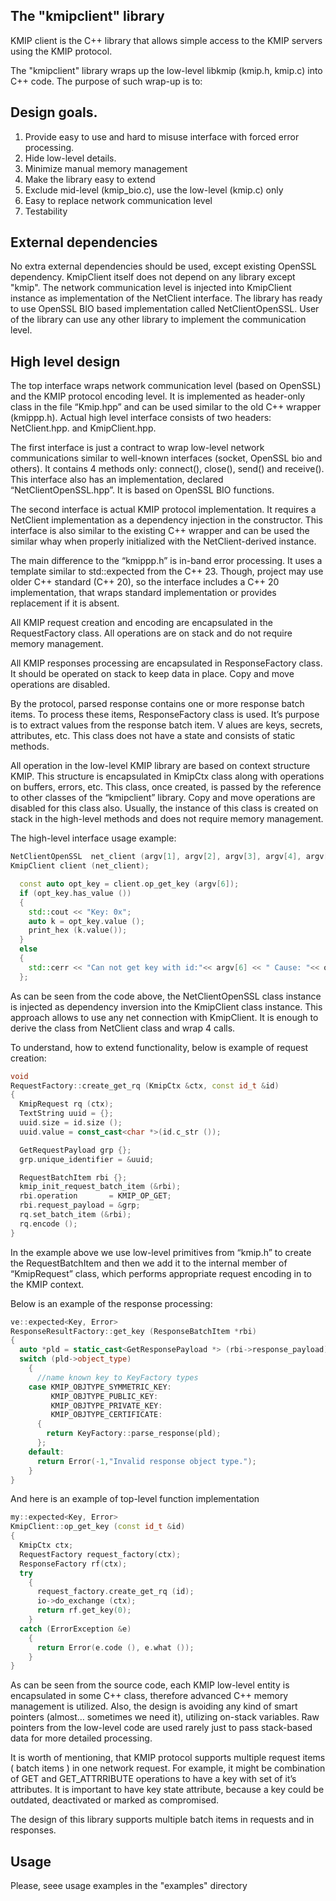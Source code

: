 The "kmipclient" library
--
KMIP client is the C++ library that allows simple access to the KMIP servers using the KMIP protocol.

The "kmipclient" library wraps up the low-level libkmip (kmip.h, kmip.c) into C++ code.
The purpose of such wrap-up is to:

## Design goals.

1. Provide easy to use and hard to misuse interface with forced error processing.
2. Hide low-level details.
3. Minimize manual memory management
4. Make the library easy to extend
5. Exclude mid-level (kmip_bio.c), use the low-level (kmip.c) only
6. Easy to replace network communication level
7. Testability

## External dependencies

No extra external dependencies should be used, except existing OpenSSL dependency.
KmipClient itself does not depend on any library except "kmip". The network communication level is injected
into KmipClient instance as implementation of the NetClient interface. The library has ready to use 
OpenSSL BIO based implementation called NetClientOpenSSL. User of the library can use any other library to
implement the communication level.

## High level design

The top interface wraps network communication level (based on OpenSSL) and the KMIP protocol encoding level. 
It is implemented as header-only class in the file “Kmip.hpp” and can be used similar to the old C++ wrapper 
(kmippp.h).  Actual high level interface consists of two headers: NetClient.hpp. and KmipClient.hpp.

The first interface is just a contract to wrap low-level network communications similar to well-known 
interfaces (socket, OpenSSL bio and others). It contains 4 methods only: connect(), close(), send() 
and receive(). This interface also has an implementation, declared  “NetClientOpenSSL.hpp”. 
It is based on OpenSSL BIO functions.

The second interface is actual KMIP protocol implementation. It requires a NetClient implementation 
as a dependency injection in the constructor. This interface is also similar to the existing C++ wrapper 
and can be used the similar whay when properly initialized with the  NetClient-derived instance.

The main difference to the “kmippp.h” is in-band error processing. It uses a template similar to
std::expected from the C++ 23. Though, project may use older C++ standard (C++ 20), so the interface 
includes a C++ 20 implementation, that wraps standard implementation or provides replacement if it is absent.

All KMIP request creation and encoding are encapsulated in the RequestFactory class. All operations are 
on stack and do not require memory management.

All KMIP responses processing are encapsulated in ResponseFactory class. It should be operated on stack 
to keep data in place. Copy and move operations are disabled.

By the protocol, parsed response contains one or more response batch items. To process these items, 
ResponseFactory class is used. It’s purpose is to extract values from the response batch item. V
alues are keys, secrets, attributes, etc. This class does not have a state and consists of static methods.

All operation in the low-level KMIP library are based on context structure KMIP. This structure is 
encapsulated in KmipCtx class along with operations on buffers, errors, etc. This class, once created, 
is passed by the reference to other classes of the “kmipclient” library. Copy and move operations are 
disabled for this class also. Usually, the instance of this class is created on stack in the high-level 
methods and does not require memory management.

The high-level interface usage example:

```C++
NetClientOpenSSL  net_client (argv[1], argv[2], argv[3], argv[4], argv[5], 200);
KmipClient client (net_client);

  const auto opt_key = client.op_get_key (argv[6]);
  if (opt_key.has_value ())
  {
    std::cout << "Key: 0x";
    auto k = opt_key.value ();
    print_hex (k.value());
  }
  else
  {
    std::cerr << "Can not get key with id:"<< argv[6] << " Cause: "<< opt_key.error().message << std::endl;
  };
```
As can be seen from the code above, the NetClientOpenSSL class instance is injected as dependency 
inversion into the KmipClient class instance. This approach allows to use any net connection with KmipClient. 
It is enough to derive the class from NetClient class and wrap 4 calls.

To understand, how to extend functionality, below is  example of request creation:

```C++
void
RequestFactory::create_get_rq (KmipCtx &ctx, const id_t &id)
{
  KmipRequest rq (ctx);
  TextString uuid = {};
  uuid.size = id.size ();
  uuid.value = const_cast<char *>(id.c_str ());

  GetRequestPayload grp {};
  grp.unique_identifier = &uuid;

  RequestBatchItem rbi {};
  kmip_init_request_batch_item (&rbi);
  rbi.operation       = KMIP_OP_GET;
  rbi.request_payload = &grp;
  rq.set_batch_item (&rbi);
  rq.encode ();
}
```
In the example above we use low-level primitives from “kmip.h” to create the RequestBatchItem and 
then we add it to the internal member of “KmipRequest” class, which performs appropriate 
request encoding in to the KMIP context.

Below is an example of the response processing:

```C++
ve::expected<Key, Error>
ResponseResultFactory::get_key (ResponseBatchItem *rbi)
{
  auto *pld = static_cast<GetResponsePayload *> (rbi->response_payload);
  switch (pld->object_type)
    {
      //name known key to KeyFactory types
    case KMIP_OBJTYPE_SYMMETRIC_KEY:
         KMIP_OBJTYPE_PUBLIC_KEY:
         KMIP_OBJTYPE_PRIVATE_KEY:
         KMIP_OBJTYPE_CERTIFICATE:
      {
        return KeyFactory::parse_response(pld);
      };
    default:
      return Error(-1,"Invalid response object type.");
    }
}

```
And here is an example of top-level function implementation

```C++
my::expected<Key, Error>
KmipClient::op_get_key (const id_t &id)
{
  KmipCtx ctx;
  RequestFactory request_factory(ctx);
  ResponseFactory rf(ctx);
  try
    {
      request_factory.create_get_rq (id);
      io->do_exchange (ctx);
      return rf.get_key(0);
    }
  catch (ErrorException &e)
    {
      return Error(e.code (), e.what ());
    }
}
```
As can be seen from the source code, each KMIP low-level entity is encapsulated in some C++ class,
therefore advanced C++ memory management is utilized. Also, the design is avoiding any kind 
of smart pointers (almost… sometimes we need it), utilizing on-stack variables. Raw pointers from 
the low-level code are  used rarely just to pass stack-based data for more detailed processing.

It is worth of mentioning, that KMIP protocol supports multiple request items ( batch items ) 
in one network request. For example, it might be combination of GET and GET_ATTRRIBUTE operations 
to have a key with set of it’s attributes. It is important to have key state attribute, 
because a key could be outdated, deactivated or marked as compromised.

The design of this library supports multiple batch items in requests and in responses.

## Usage

Please, seee usage examples in the "examples" directory

